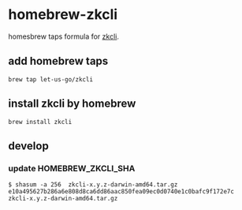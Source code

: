 # homebrew-zkcli

homesbrew taps formula for [zkcli](https://github.com/let-us-go/zkcli).

## add homebrew taps

```
brew tap let-us-go/zkcli
```

## install zkcli by homebrew

```
brew install zkcli
```

## develop

### update HOMEBREW_ZKCLI_SHA

```
$ shasum -a 256  zkcli-x.y.z-darwin-amd64.tar.gz
e10a495627b286a6e808d8ca6dd86aac850fea09ec0d0740e1c0bafc9f172e7c  zkcli-x.y.z-darwin-amd64.tar.gz
```
